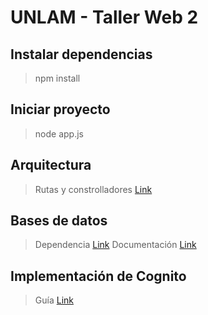 # UNLAM - Taller Web 2

## Instalar dependencias
> npm install 

## Iniciar proyecto
> node app.js

## Arquitectura
> Rutas y constrolladores [Link](https://developer.mozilla.org/en-US/docs/Learn/Server-side/Express_Nodejs/routes)

## Bases de datos
> Dependencia [Link](https://www.npmjs.com/package/sqlite3)
> Documentación [Link](https://github.com/TryGhost/node-sqlite3/wiki/API)

## Implementación de Cognito
> Guía [Link](https://onexlab-io.medium.com/aws-cognito-node-js-cc05760b61c3)